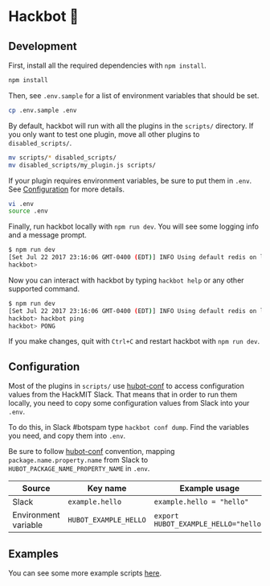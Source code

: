 # Hackbot :robot:

## Development

First, install all the required dependencies with `npm install`.

```bash
npm install
```

Then, see `.env.sample` for a list of environment variables that should be
set.

```bash
cp .env.sample .env
```

By default, hackbot will run with all the plugins in the `scripts/`
directory. If you only want to test one plugin, move all other plugins to
`disabled_scripts/`.

```bash
mv scripts/* disabled_scripts/
mv disabled_scripts/my_plugin.js scripts/
```

If your plugin requires environment variables, be sure to put them in `.env`.
See [Configuration](#configuration) for more details.

```bash
vi .env
source .env
```

Finally, run hackbot locally with `npm run dev`. You will see some logging
info and a message prompt.

```bash
$ npm run dev
[Set Jul 22 2017 23:16:06 GMT-0400 (EDT)] INFO Using default redis on localhost:6379
hackbot>
```

Now you can interact with hackbot by typing `hackbot help` or any other
supported command.

```bash
$ npm run dev
[Set Jul 22 2017 23:16:06 GMT-0400 (EDT)] INFO Using default redis on localhost:6379
hackbot> hackbot ping
hackbot> PONG
```

If you make changes, quit with `Ctrl+C` and restart hackbot with `npm run dev`.

## Configuration

Most of the plugins in `scripts/` use [hubot-conf][hubot-conf] to access
configuration values from the HackMIT Slack. That means that in order to run
them locally, you need to copy some configuration values from Slack into your
`.env`.

To do this, in Slack #botspam type `hackbot conf dump`. Find the variables
you need, and copy them into `.env`.

Be sure to follow [hubot-conf][hubot-conf] convention, mapping
`package.name.property.name` from Slack to `HUBOT_PACKAGE_NAME_PROPERTY_NAME`
in `.env`.

| Source               | Key name              | Example usage                        |
| -------------------- | --------------------- | ------------------------------------ |
| Slack                | `example.hello`       | `example.hello = "hello"`            |
| Environment variable | `HUBOT_EXAMPLE_HELLO` | `export HUBOT_EXAMPLE_HELLO="hello"` |

## Examples

You can see some more example scripts [here][examples].

[hubot-conf]: https://github.com/anishathalye/hubot-conf
[examples]: https://github.com/hubotio/hubot/blob/master/docs/scripting.md
